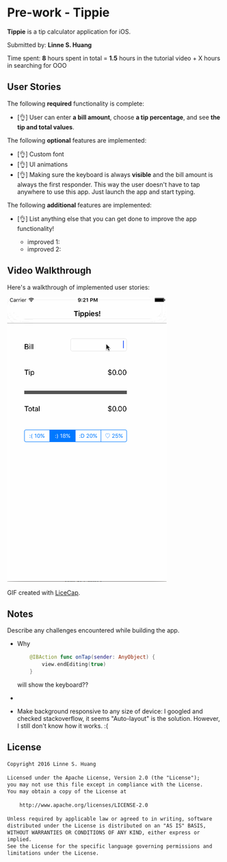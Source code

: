 # Pre-work - **Tippie**

**Tippie** is a tip calculator application for iOS.

Submitted by: **Linne S. Huang**

Time spent: 
**8** hours spent in total =
**1.5** hours in the tutorial video + 
X hours in searching for OOO

## User Stories

The following **required** functionality is complete:

* [👌] User can enter **a bill amount**, choose **a tip percentage**, and see **the tip and total values**.

The following **optional** features are implemented:

* [👌] Custom font
* [👌] UI animations
* [👌] Making sure the keyboard is always **visible** and the bill amount is always the first responder. This way the user doesn't have to tap anywhere to use this app. Just launch the app and start typing.

The following **additional** features are implemented:

- [👌] List anything else that you can get done to improve the app functionality!

  - improved 1:
  - improved 2:

## Video Walkthrough 

Here's a walkthrough of implemented user stories:

![tippies GIF](tippies_gif.gif)

GIF created with [LiceCap](http://www.cockos.com/licecap/).

## Notes

Describe any challenges encountered while building the app.

- Why 

  ```swift
      @IBAction func onTap(sender: AnyObject) {
          view.endEditing(true)
      }
  ```

  will show the keyboard??

- ​

- Make background responsive to any size of device: I googled and checked stackoverflow, it seems "Auto-layout" is the solution. However, I still don't know how it works. :(


## License

    Copyright 2016 Linne S. Huang

    Licensed under the Apache License, Version 2.0 (the "License");
    you may not use this file except in compliance with the License.
    You may obtain a copy of the License at
    
        http://www.apache.org/licenses/LICENSE-2.0
    
    Unless required by applicable law or agreed to in writing, software
    distributed under the License is distributed on an "AS IS" BASIS,
    WITHOUT WARRANTIES OR CONDITIONS OF ANY KIND, either express or implied.
    See the License for the specific language governing permissions and
    limitations under the License.
